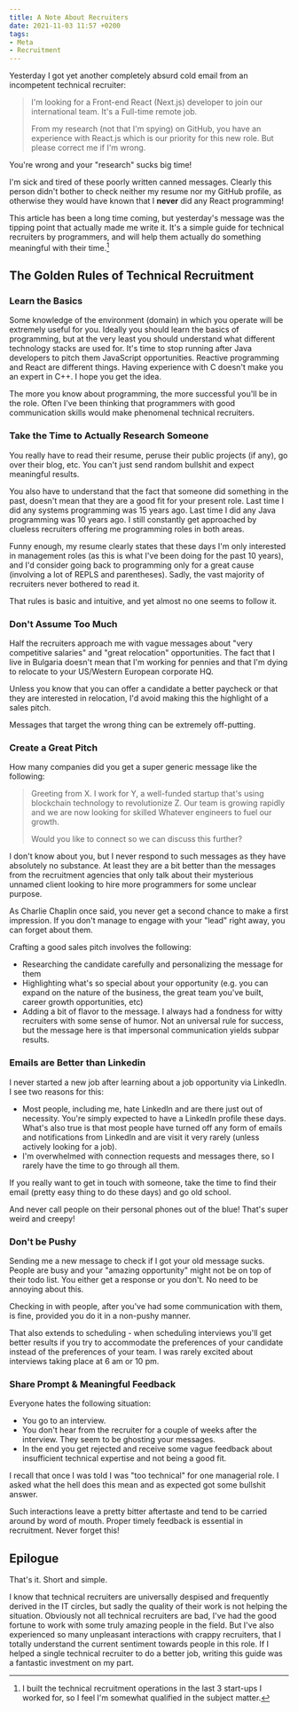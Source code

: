 ```yaml
---
title: A Note About Recruiters
date: 2021-11-03 11:57 +0200
tags:
- Meta
- Recruitment
---
```


Yesterday I got yet another completely absurd cold email from an incompetent
technical recruiter:

>  I'm looking for a Front-end React (Next.js) developer to join our international team. It's a Full-time remote job.
>
> From my research (not that I'm spying) on GitHub, you have an experience with React.js which is our priority for this new role. But please correct me if I'm wrong.

You're wrong and your "research" sucks big time!

I'm sick and tired of these poorly written canned messages. Clearly this person
didn't bother to check neither my resume nor my GitHub profile, as otherwise they would have known that I **never** did any React programming!

This article has been a long time coming, but yesterday's message was the tipping point that actually made me write it. It's a simple guide for technical recruiters by programmers, and will help them actually do something meaningful with their time.[^1]

## The Golden Rules of Technical Recruitment

### Learn the Basics

Some knowledge of the environment (domain) in which you operate will be extremely useful for you. Ideally you should learn the basics of programming, but at the very least you should understand what different technology stacks are used for. It's time to stop running after Java developers to pitch them JavaScript opportunities. Reactive programming and React are different things. Having experience with C doesn't make you an expert in C++. I hope you get the idea.

The more you know about programming, the more successful you'll be in the role.
Often I've been thinking that programmers with good communication skills would make
phenomenal technical recruiters.

### Take the Time to Actually Research Someone

You really have to read their resume, peruse their public projects (if any), go over their blog, etc. You can't just send random bullshit and expect meaningful results.

You also have to understand that the fact that someone did something in the past, doesn't mean that they are a good fit for your present role. Last time I did any systems programming was 15 years ago. Last time I did any Java programming was 10 years ago. I still constantly get approached by clueless recruiters offering me programming roles in both areas.

Funny enough, my resume clearly states that these days I'm only interested in management roles (as this is what I've been doing for the past 10 years), and I'd consider
going back to programming only for a great cause (involving a lot of REPLS and parentheses). Sadly, the vast majority of recruiters never bothered to read it.

That rules is basic and intuitive, and yet almost no one seems to follow it.

### Don't Assume Too Much

Half the recruiters approach me with vague messages about "very competitive salaries" and
"great relocation" opportunities. The fact that I live in Bulgaria doesn't mean
that I'm working for pennies and that I'm dying to relocate to your US/Western European corporate HQ.

Unless you know that you can offer a candidate a better paycheck or that they are interested in relocation, I'd avoid making this the highlight of a sales pitch.

Messages that target the wrong thing can be extremely off-putting.

### Create a Great Pitch

How many companies did you get a super generic message like the following:

> Greeting from X. I work for Y, a well-funded startup that's using blockchain
> technology to revolutionize Z. Our team is growing rapidly and we are now looking for
> skilled Whatever engineers to fuel our growth.
>
> Would you like to connect so we can discuss this further?

I don't know about you, but I never respond to such messages as they have absolutely no substance. At least they are a bit better than the messages from the recruitment agencies that only talk about their mysterious unnamed client looking to hire more programmers for some unclear purpose.

As Charlie Chaplin once said, you never get a second chance to make a first impression. If you don't manage to engage with your "lead" right away, you can forget about them.

Crafting a good sales pitch involves the following:

* Researching the candidate carefully and personalizing the message for them
* Highlighting what's so special about your opportunity (e.g. you can expand on the nature of the business, the great team you've built, career growth opportunities, etc)
* Adding a bit of flavor to the message. I always had a fondness for witty recruiters with some sense of humor. Not an universal rule for success, but the message here is that impersonal communication yields subpar results.

### Emails are Better than Linkedin

I never started a new job after learning about a job opportunity via LinkedIn. I see two reasons for this:

* Most people, including me, hate LinkedIn and are there just out of necessity. You're simply expected to have a LinkedIn profile these days. What's also true is that most people have turned off any form of emails and notifications from LinkedIn and are visit it very rarely (unless actively looking for a job).
* I'm overwhelmed with connection requests and messages there, so I rarely have the time to go through all them.

If you really want to get in touch with someone, take the time to find their email (pretty easy thing to do these days) and go old school.

And never call people on their personal phones out of the blue! That's super weird and creepy!

### Don't be Pushy

Sending me a new message to check if I got your old message sucks. People are busy and your "amazing opportunity" might not be on top of their todo list. You either get a response or you don't. No need to be annoying about this.

Checking in with people, after you've had some communication with them, is fine, provided you do it in a non-pushy manner.

That also extends to scheduling - when scheduling interviews you'll get better results if you try to accommodate the preferences of your candidate instead of the preferences of your team. I was rarely excited about interviews taking place at 6 am or 10 pm.

### Share Prompt & Meaningful Feedback

Everyone hates the following situation:

* You go to an interview.
* You don't hear from the recruiter for a couple of weeks after the interview. They seem to be ghosting your messages.
* In the end you get rejected and receive some vague feedback about insufficient technical expertise and not being a good fit.

I recall that once I was told I was "too technical" for one managerial role. I asked what the hell does this mean and as expected got some bullshit answer.

Such interactions leave a pretty bitter aftertaste and tend to be carried around by word of mouth. Proper timely feedback is essential in recruitment. Never forget this!

## Epilogue

That's it. Short and simple.

I know that technical recruiters are universally despised and frequently derived in the IT circles, but sadly the quality of their work is not helping the situation. Obviously not all technical recruiters are bad, I've had the good fortune to work with some truly amazing people in the field. But I've also experienced so many unpleasant interactions with crappy recruiters, that I totally understand the current sentiment towards people in this role. If I helped a single technical recruiter to do a better job, writing this guide was a fantastic investment on my part.

[^1]: I built the technical recruitment operations in the last 3 start-ups I worked for, so I feel I'm somewhat qualified in the subject matter.
